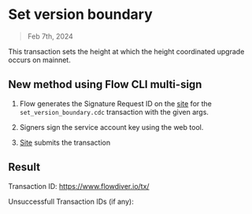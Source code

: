 # Set version boundary
> Feb 7th, 2024


This transaction sets the height at which the height coordinated upgrade occurs on mainnet.

## New method using Flow CLI multi-sign

1. Flow generates the Signature Request ID on the [site](https://flow-multisig-git-service-account-onflow.vercel.app/mainnet) for the `set_version_boundary.cdc` transaction with the given args.

2. Signers sign the service account key using the web tool.

3. [Site](https://flow-multisig-git-service-account-onflow.vercel.app/mainnet) submits the transaction

## Result

Transaction ID: https://www.flowdiver.io/tx/

Unsuccessfull Transaction IDs  (if any):
